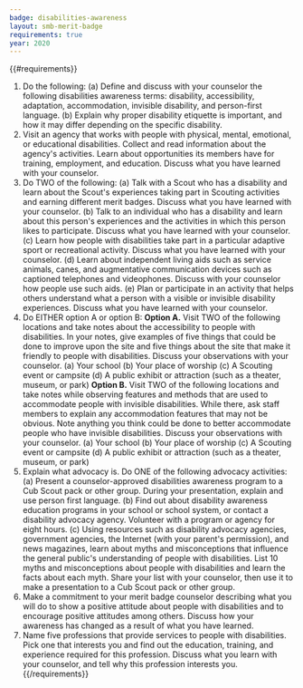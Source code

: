 ```yaml
---
badge: disabilities-awareness
layout: smb-merit-badge
requirements: true
year: 2020
---
```


{{#requirements}}
1. Do the following:
    (a) Define and discuss with your counselor the following disabilities awareness terms: disability, accessibility, adaptation, accommodation, invisible disability, and person-first language.
    (b) Explain why proper disability etiquette is important, and how it may differ depending on the specific disability.
2. Visit an agency that works with people with physical, mental, emotional, or educational disabilities. Collect and read information about the agency's activities. Learn about opportunities its members have for training, employment, and education. Discuss what you have learned with your counselor.
3. Do TWO of the following:
    (a) Talk with a Scout who has a disability and learn about the Scout's experiences taking part in Scouting activities and earning different merit badges. Discuss what you have learned with your counselor.
    (b) Talk to an individual who has a disability and learn about this person's experiences and the activities in which this person likes to participate. Discuss what you have learned with your counselor.
    (c) Learn how people with disabilities take part in a particular adaptive sport or recreational activity. Discuss what you have learned with your counselor.
    (d) Learn about independent living aids such as service animals, canes, and augmentative communication devices such as captioned telephones and videophones. Discuss with your counselor how people use such aids.
    (e) Plan or participate in an activity that helps others understand what a person with a visible or invisible disability experiences. Discuss what you have learned with your counselor.
4. Do EITHER option A or option B:
    **Option A.** Visit TWO of the following locations and take notes about the accessibility to people with disabilities. In your notes, give examples of five things that could be done to improve upon the site and five things about the site that make it friendly to people with disabilities. Discuss your observations with your counselor.
    (a) Your school
    (b) Your place of worship
    (c) A Scouting event or campsite
    (d) A public exhibit or attraction (such as a theater, museum, or park)
    **Option B.** Visit TWO of the following locations and take notes while observing features and methods that are used to accommodate people with invisible disabilities. While there, ask staff members to explain any accommodation features that may not be obvious. Note anything you think could be done to better accommodate people who have invisible disabilities. Discuss your observations with your counselor.
    (a) Your school
    (b) Your place of worship
    (c) A Scouting event or campsite
    (d) A public exhibit or attraction (such as a theater, museum, or park)
5. Explain what advocacy is. Do ONE of the following advocacy activities:
    (a) Present a counselor-approved disabilities awareness program to a Cub Scout pack or other group. During your presentation, explain and use person first language.
    (b) Find out about disability awareness education programs in your school or school system, or contact a disability advocacy agency. Volunteer with a program or agency for eight hours.
    (c) Using resources such as disability advocacy agencies, government agencies, the Internet (with your parent's permission), and news magazines, learn about myths and misconceptions that influence the general public's understanding of people with disabilities. List 10 myths and misconceptions about people with disabilities and learn the facts about each myth. Share your list with your counselor, then use it to make a presentation to a Cub Scout pack or other group.
6. Make a commitment to your merit badge counselor describing what you will do to show a positive attitude about people with disabilities and to encourage positive attitudes among others. Discuss how your awareness has changed as a result of what you have learned.
7. Name five professions that provide services to people with disabilities. Pick one that interests you and find out the education, training, and experience required for this profession. Discuss what you learn with your counselor, and tell why this profession interests you.
{{/requirements}}
